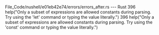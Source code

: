 File_Code/nushell/e01eb42e74/errors/errors_after.rs --- Rust
396         help("Only a subset of expressions are allowed constants during parsing. Try using the 'let' command or typing the value literally.")            396         help("Only a subset of expressions are allowed constants during parsing. Try using the 'const' command or typing the value literally.")

